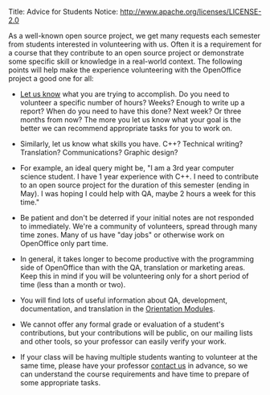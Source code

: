 Title:     Advice for Students
Notice: http://www.apache.org/licenses/LICENSE-2.0

As a well-known open source project, we get many requests each semester from students interested in volunteering with us.  Often it is a
requirement for a course that they contribute to an open source project or demonstrate some specific skill or knowledge in a real-world
context.  The following points will help make the experience volunteering with the OpenOffice project a good one for all:

- [Let us know](http://openoffice.apache.org/mailing-lists.html#development-mailing-list-public) what you are trying to accomplish.  Do you need to volunteer a specific number of hours?  Weeks?  Enough to write up a report?
  When do you need to have this done?  Next week?  Or three months from now?  The more you let us know what your goal is the better we can
  recommend appropriate tasks for you to work on.

- Similarly, let us know what skills you have.  C++?  Technical writing?  Translation?  Communications? Graphic design?

- For example, an ideal query might be, "I am a 3rd year computer science student.  I have 1 year experience with C++.  I need to contribute to an
  open source project for the duration of this semester (ending in May).  I was hoping I could help with QA, maybe 2 hours a week for this time."

- Be patient and don't be deterred if your initial notes are not responded to immediately.  We're a community of volunteers, spread through
  many time zones.  Many of us have "day jobs" or otherwise work on OpenOffice only part time.  

- In general, it takes longer to become productive with the programming side of OpenOffice than with the QA, translation or marketing areas.
  Keep this in mind if you will be volunteering only for a short period of time (less than a month or two). 
  
- You will find lots of useful information about QA, development, documentation, and translation in the [Orientation Modules](http://openoffice.apache.org/orientation/index.html).

- We cannot offer any formal grade or evaluation of a student's contributions, but your contributions will be public, on our mailing lists
  and other tools, so your professor can easily verify your work. 

- If your class will be having multiple students wanting to volunteer at the same time, please have your professor [contact us](http://openoffice.apache.org/mailing-lists.html#development-mailing-list-public) 
  in advance, so we can understand the course requirements and have time to prepare of some appropriate tasks.




